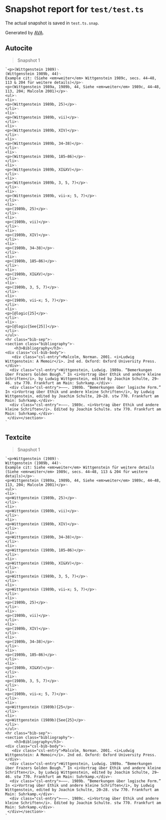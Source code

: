 # Snapshot report for `test/test.ts`

The actual snapshot is saved in `test.ts.snap`.

Generated by [AVA](https://avajs.dev).

## Autocite

> Snapshot 1

    `<p>(Wittgenstein 1989)␊
    (Wittgenstein 1989b, 44)␊
    Example cit: (Siehe <em>weiter</em> Wittgenstein 1989c, secs. 44–48, 113 & 204 für weitere details)</p>␊
    <p>(Wittgenstein 1989a, 1989b, 44, Siehe <em>weiter</em> 1989c, 44–48, 113, 204; Malcolm 2001)</p>␊
    <ul>␊
    <li>␊
    <p>(Wittgenstein 1989b, 25)</p>␊
    </li>␊
    <li>␊
    <p>(Wittgenstein 1989b, vii)</p>␊
    </li>␊
    <li>␊
    <p>(Wittgenstein 1989b, XIV)</p>␊
    </li>␊
    <li>␊
    <p>(Wittgenstein 1989b, 34–38)</p>␊
    </li>␊
    <li>␊
    <p>(Wittgenstein 1989b, 185–86)</p>␊
    </li>␊
    <li>␊
    <p>(Wittgenstein 1989b, XI&XV)</p>␊
    </li>␊
    <li>␊
    <p>(Wittgenstein 1989b, 3, 5, 7)</p>␊
    </li>␊
    <li>␊
    <p>(Wittgenstein 1989b, vii–x; 5, 7)</p>␊
    </li>␊
    <li>␊
    <p>(1989b, 25)</p>␊
    </li>␊
    <li>␊
    <p>(1989b, vii)</p>␊
    </li>␊
    <li>␊
    <p>(1989b, XIV)</p>␊
    </li>␊
    <li>␊
    <p>(1989b, 34–38)</p>␊
    </li>␊
    <li>␊
    <p>(1989b, 185–86)</p>␊
    </li>␊
    <li>␊
    <p>(1989b, XI&XV)</p>␊
    </li>␊
    <li>␊
    <p>(1989b, 3, 5, 7)</p>␊
    </li>␊
    <li>␊
    <p>(1989b, vii–x; 5, 7)</p>␊
    </li>␊
    <li>␊
    <p>[@logic{25]</p>␊
    </li>␊
    <li>␊
    <p>[@logic{See{25]]</p>␊
    </li>␊
    </ul>␊
    <hr class="bib-sep">␊
    <section class="bibliography">␊
        <h3>Bibliography</h3>␊
    <div class="csl-bib-body">␊
       <div class="csl-entry">Malcolm, Norman. 2001. <i>Ludwig Wittgenstein: A Memoir</i>. 2nd ed. Oxford: Oxford University Press.</div>␊
      <div class="csl-entry">Wittgenstein, Ludwig. 1989a. “Bemerkungen über Frazers Golden Bough.” In <i>Vortrag über Ethik und andere kleine Schriften</i>, by Ludwig Wittgenstein, edited by Joachim Schulte, 29–46. stw 770. Frankfurt am Main: Suhrkamp.</div>␊
      <div class="csl-entry">———. 1989b. “Bemerkungen über logische Form.” In <i>Vortrag über Ethik und andere kleine Schriften</i>, by Ludwig Wittgenstein, edited by Joachim Schulte, 20–28. stw 770. Frankfurt am Main: Suhrkamp.</div>␊
      <div class="csl-entry">———. 1989c. <i>Vortrag über Ethik und andere kleine Schriften</i>. Edited by Joachim Schulte. stw 770. Frankfurt am Main: Suhrkamp.</div>␊
     </div></section>␊
    `

## Textcite

> Snapshot 1

    `<p>Wittgenstein (1989)␊
    Wittgenstein (1989b, 44)␊
    Example cit: Siehe <em>weiter</em> Wittgenstein für weitere details (Siehe <em>weiter</em> 1989c, secs. 44–48, 113 & 204 für weitere details)</p>␊
    <p>Wittgenstein (1989a, 1989b, 44, Siehe <em>weiter</em> 1989c, 44–48, 113, 204; Malcolm 2001)</p>␊
    <ul>␊
    <li>␊
    <p>Wittgenstein (1989b, 25)</p>␊
    </li>␊
    <li>␊
    <p>Wittgenstein (1989b, vii)</p>␊
    </li>␊
    <li>␊
    <p>Wittgenstein (1989b, XIV)</p>␊
    </li>␊
    <li>␊
    <p>Wittgenstein (1989b, 34–38)</p>␊
    </li>␊
    <li>␊
    <p>Wittgenstein (1989b, 185–86)</p>␊
    </li>␊
    <li>␊
    <p>Wittgenstein (1989b, XI&XV)</p>␊
    </li>␊
    <li>␊
    <p>Wittgenstein (1989b, 3, 5, 7)</p>␊
    </li>␊
    <li>␊
    <p>Wittgenstein (1989b, vii–x; 5, 7)</p>␊
    </li>␊
    <li>␊
    <p>(1989b, 25)</p>␊
    </li>␊
    <li>␊
    <p>(1989b, vii)</p>␊
    </li>␊
    <li>␊
    <p>(1989b, XIV)</p>␊
    </li>␊
    <li>␊
    <p>(1989b, 34–38)</p>␊
    </li>␊
    <li>␊
    <p>(1989b, 185–86)</p>␊
    </li>␊
    <li>␊
    <p>(1989b, XI&XV)</p>␊
    </li>␊
    <li>␊
    <p>(1989b, 3, 5, 7)</p>␊
    </li>␊
    <li>␊
    <p>(1989b, vii–x; 5, 7)</p>␊
    </li>␊
    <li>␊
    <p>Wittgenstein (1989b){25</p>␊
    </li>␊
    <li>␊
    <p>Wittgenstein (1989b){See{25}</p>␊
    </li>␊
    </ul>␊
    <hr class="bib-sep">␊
    <section class="bibliography">␊
        <h3>Bibliography</h3>␊
    <div class="csl-bib-body">␊
       <div class="csl-entry">Malcolm, Norman. 2001. <i>Ludwig Wittgenstein: A Memoir</i>. 2nd ed. Oxford: Oxford University Press.</div>␊
      <div class="csl-entry">Wittgenstein, Ludwig. 1989a. “Bemerkungen über Frazers Golden Bough.” In <i>Vortrag über Ethik und andere kleine Schriften</i>, by Ludwig Wittgenstein, edited by Joachim Schulte, 29–46. stw 770. Frankfurt am Main: Suhrkamp.</div>␊
      <div class="csl-entry">———. 1989b. “Bemerkungen über logische Form.” In <i>Vortrag über Ethik und andere kleine Schriften</i>, by Ludwig Wittgenstein, edited by Joachim Schulte, 20–28. stw 770. Frankfurt am Main: Suhrkamp.</div>␊
      <div class="csl-entry">———. 1989c. <i>Vortrag über Ethik und andere kleine Schriften</i>. Edited by Joachim Schulte. stw 770. Frankfurt am Main: Suhrkamp.</div>␊
     </div></section>␊
    `

